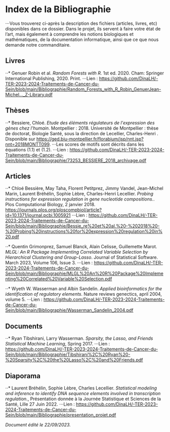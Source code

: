 # Index de la Bibliographie

⋅⋅⋅Vous trouverez ci-après la description des fichiers (articles, livres, etc) disponibles dans ce dossier. Dans le projet, ils servent à faire votre état de l’art, mais également à comprendre les notions biologiques et mathématiques, de la documentation informatique, ainsi que ce que nous demande notre commanditaire.

## Livres
⋅⋅* Genuer Robin et al. *Random Forests with R.* 1st ed. 2020. Cham: Springer International Publishing, 2020. Print.
⋅⋅⋅Lien : https://github.com/DinaLH/-TER-2023-2024-Traitements-de-Cancer-du-Sein/blob/main/Bibliographie/Random_Forests_with_R_Robin_GenuerJean-Michel..._Z-Library.pdf

## Thèses
⋅⋅* Bessiere, Chloé. *Etude des éléments régulateurs de l'expression des gènes chez l'humain*. Montpellier : 2018. Université de Montpellier : thèse de doctorat, Biologie Santé, sous la direction de Lecellier, Charles-Henri . Disponible sur https://ged.biu-montpellier.fr/florabium/jsp/nnt.jsp?nnt=2018MONTT099.
⋅⋅⋅Les scores de motifs sont décrits dans les équations (1.1) et (1.2).
⋅⋅⋅Lien : https://github.com/DinaLH/-TER-2023-2024-Traitements-de-Cancer-du-Sein/blob/main/Bibliographie/73253_BESSIERE_2018_archivage.pdf

## Articles
⋅⋅* Chloé Bessière, May Taha, Florent Petitprez, Jimmy Vandel, Jean-Michel Marin, Laurent Bréhélin, Sophie Lèbre, Charles-Henri Lecellier. *Probing instructions for expression regulation in gene nucleotide compositions.*. Plos Computational Biology, 2 janvier 2018. https://journals.plos.org/ploscompbiol/article?id=10.1371/journal.pcbi.1005921
⋅⋅⋅Lien : https://github.com/DinaLH/-TER-2023-2024-Traitements-de-Cancer-du-Sein/blob/main/Bibliographie/Bessie_re%20et%20al.%20-%202018%20-%20Probing%20instructions%20for%20expression%20regulation%20in%20.pdf 

⋅⋅* Quentin Grimonprez, Samuel Blanck, Alain Celisse, Guillemette Marot. *MLGL: An R Package Implementing Correlated Variable Selection by Hierarchical Clustering and Group-Lasso*. Journal of Statistical Software. March 2023, Volume 106, Issue 3.
⋅⋅⋅Lien : https://github.com/DinaLH/-TER-2023-2024-Traitements-de-Cancer-du-Sein/blob/main/Bibliographie/MLGL%20An%20R%20Package%20Implementing%20Correlated%20Variable%20Selection.pdf 

⋅⋅* Wyeth W. Wasserman and Albin Sandelin. *Applied bioinformatics for the identification of regulatory elements*. Nature reviews genectics, april 2004, volume 5.
⋅⋅⋅Lien : https://github.com/DinaLH/-TER-2023-2024-Traitements-de-Cancer-du-Sein/blob/main/Bibliographie/Wasserman_Sandelin_2004.pdf

## Documents
⋅⋅* Ryan Tibshirani, Larry Wasserman. *Sparsity, the Lasso, and Friends Statistical Machine Learning*, Spring 2017.
⋅⋅⋅Lien : https://github.com/DinaLH/-TER-2023-2024-Traitements-de-Cancer-du-Sein/blob/main/Bibliographie/Tibshirani%2C%20Ryan%20-%20Sparsity%2C%20the%20Lasso%2C%20and%20Friends.pdf

## Diaporama
⋅⋅*  Laurent Bréhélin, Sophie Lèbre, Charles Lecellier. *Statistical modeling and inference to identify DNA sequence elements involved in transcription regulation.*, Présentation donnée à la Journée Statistique et Sciences de la Santé, Lille 27 Juin 2022.
⋅⋅⋅Lien : https://github.com/DinaLH/-TER-2023-2024-Traitements-de-Cancer-du-Sein/blob/main/Bibliographie/presentation_projet.pdf

*Document édité le 22/09/2023.*